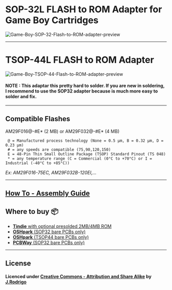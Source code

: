 # SOP-32L FLASH to ROM Adapter for Game Boy Cartridges

![Game-Boy-SOP-32-Flash-to-ROM-adapter-preview](http://www.jrodrigo.net/wp-content/uploads/2017/01/Screenshot-from-2017-01-28-15-09-31-e1485623180964.png)

---

# TSOP-44L FLASH to ROM Adapter

![Game-Boy-TSOP-44-Flash-to-ROM-adapter-preview](https://www.jrodrigo.net/wp-content/uploads/2018/12/game-boy-tsop-44-flash-to-rom-adapter.png)

#### NOTE : This adaptar this pretty hard to solder. If you are new in soldering, I recommend to use the SOP32 adapter because is much more easy to solder and fix.

---

## Compatible Flashes

AM29F016@-#E* (2 MB) or AM29F032@-#E* (4 MB)
```
 @ = Manufactured process technology (None = 0.5 µm, B = 0.32 µm, D = 0.23 µm)
 # = any speeds are compatible (75,90,120,150)
 E = 48-Pin Thin Small Outline Package (TSOP) Standard Pinout (TS 048)
 * = any temperature range (C = Commercial (0°C to +70°C) or I = Industrial (-40°C to +85°C))
```
*Ex: AM29F016-75EC, AM29F032B-120EI,...* 

---

## [How To - Assembly Guide](http://www.jrodrigo.net/wiki/how-to-diy-a-gameboy-flash-cartridge-with-a-rom-adapter-board/)

## Where to buy :package:
- [**Tindie** with optional presolded 2MB/4MB ROM](https://www.tindie.com/products/JRodrigo/flash-memory-adapter-for-some-game-boy-cartridges/)
- [**OSHpark** (SOP32 bare PCBs only)](https://oshpark.com/shared_projects/5S5OQRXm)
- [**OSHpark** (TSOP44 bare PCBs only)](https://oshpark.com/shared_projects/Ks4WbXlo)
- [**PCBWay** (SOP32 bare PCBs only)](https://www.pcbway.com/project/shareproject/Flash_Memory_Adapter_for_Game_Boy.html)

---

## License
#### Licenced under [Creative Commons - Attribution and Share Alike](https://github.com/JRodrigoTech/FLASH-ROM-Adapter-for-GameBoy/blob/master/LICENSE.md) by [J.Rodrigo](http://www.jrodrigo.net)


